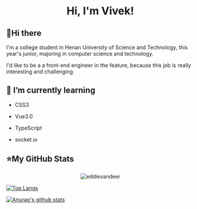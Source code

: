 <h1 align="center">Hi, I'm Vivek!</h1>

## 👋Hi there

I'm a college student in Henan University of Science and Technology, this year's junior, majoring in computer science and technology.

I'd like to be a a front-end engineer in the feature, because this job is really interesting and challenging.



## 🌱 I’m currently learning

- CSS3

- Vue3.0
- TypeScript
- socket.io



## ⭐My GitHub Stats
<p align="center"> <img src="https://komarev.com/ghpvc/?username=eddievandeer&label=Profile%20views&color=0e75b6&style=flat" alt="eddievandeer" /> </p>

[![Top Langs](https://github-readme-stats.vercel.app/api/top-langs/?username=eddievandeer&layout=compact)](https://github.com/anuraghazra/github-readme-stats)

[![Anurag's github stats](https://github-readme-stats.vercel.app/api?username=eddievandeer&show_icons=true)](https://github.com/anuraghazra/github-readme-stats)

<!--
**eddievandeer/eddievandeer** is a ✨ _special_ ✨ repository because its `README.md` (this file) appears on your GitHub profile.

Here are some ideas to get you started:

- 🔭 I’m currently working on ...
- 🌱 I’m currently learning ...
- 👯 I’m looking to collaborate on ...
- 🤔 I’m looking for help with ...
- 💬 Ask me about ...
- 📫 How to reach me: ...
- 😄 Pronouns: ...
- ⚡ Fun fact: ...
-->
